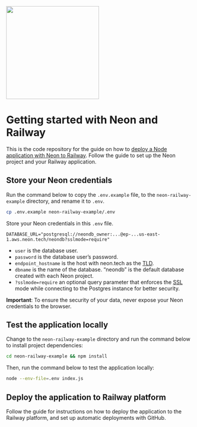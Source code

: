 <img width="250px" src="https://raw.githubusercontent.com/neondatabase/website/a898a3ff9c2786a3fd4691d083eb8f3c751e008b/src/images/logo-white.svg" />

# Getting started with Neon and Railway

This is the code repository for the guide on how to [deploy a Node application with Neon to Railway](https://neon.tech/docs/guides/railway). Follow the guide to set up the Neon project and your Railway application. 

## Store your Neon credentials

Run the command below to copy the `.env.example` file, to the `neon-railway-example` directory, and rename it to `.env`.

```bash
cp .env.example neon-railway-example/.env
```

Store your Neon credentials in this `.env` file.

```
DATABASE_URL="postgresql://neondb_owner:...@ep-...us-east-1.aws.neon.tech/neondb?sslmode=require"
```

- `user` is the database user.
- `password` is the database user’s password.
- `endpoint_hostname` is the host with neon.tech as the [TLD](https://www.cloudflare.com/en-gb/learning/dns/top-level-domain/).
- `dbname` is the name of the database. “neondb” is the default database created with each Neon project.
- `?sslmode=require` an optional query parameter that enforces the [SSL](https://www.cloudflare.com/en-gb/learning/ssl/what-is-ssl/) mode while connecting to the Postgres instance for better security.

**Important**: To ensure the security of your data, never expose your Neon credentials to the browser.

## Test the application locally

Change to the `neon-railway-example` directory and run the command below to install project dependencies:

```bash
cd neon-railway-example && npm install
```

Then, run the command below to test the application locally:

```bash
node --env-file=.env index.js
```

## Deploy the application to Railway platform

Follow the guide for instructions on how to deploy the application to the Railway platform, and set up automatic deployments with GitHub.